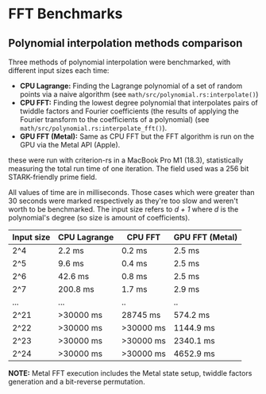 # FFT Benchmarks

## Polynomial interpolation methods comparison

Three methods of polynomial interpolation were benchmarked, with different input sizes each time:

- **CPU Lagrange:** Finding the Lagrange polynomial of a set of random points via a naive algorithm (see `math/src/polynomial.rs:interpolate()`)
- **CPU FFT:** Finding the lowest degree polynomial that interpolates pairs of twiddle factors and Fourier coefficients (the results of applying the Fourier transform to the coefficients of a polynomial) (see `math/src/polynomial.rs:interpolate_fft()`).
- **GPU FFT (Metal):** Same as CPU FFT but the FFT algorithm is run on the GPU via the Metal API (Apple).

these were run with criterion-rs in a MacBook Pro M1 (18.3), statistically measuring the total run time of one iteration. The field used was a 256 bit STARK-friendly prime field.

All values of time are in milliseconds. Those cases which were greater than 30 seconds were marked respectively as they're too slow and weren't worth to be benchmarked. The input size refers to *d + 1* where *d* is the polynomial's degree (so size is amount of coefficients).

| Input size | CPU Lagrange | CPU FFT   | GPU FFT (Metal) |
|------------|--------------|-----------|-----------------|
| 2^4        | 2.2 ms       | 0.2 ms    | 2.5 ms          |
| 2^5        | 9.6 ms       | 0.4 ms    | 2.5 ms          |
| 2^6        | 42.6 ms      | 0.8 ms    | 2.5 ms          |
| 2^7        | 200.8 ms     | 1.7 ms    | 2.9 ms          |
| ...        | ...          | ..        | ..              |
| 2^21       | >30000 ms    | 28745  ms | 574.2 ms        |
| 2^22       | >30000 ms    | >30000 ms | 1144.9 ms       |
| 2^23       | >30000 ms    | >30000 ms | 2340.1 ms       |
| 2^24       | >30000 ms    | >30000 ms | 4652.9 ms       |

**NOTE:** Metal FFT execution includes the Metal state setup, twiddle factors generation and a bit-reverse permutation.
